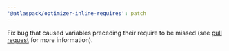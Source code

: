 ```yaml
---
'@atlaspack/optimizer-inline-requires': patch
---
```


Fix bug that caused variables preceding their require to be missed (see [pull request] for more information).

[pull request]: https://github.com/atlassian-labs/atlaspack/pull/365
